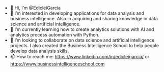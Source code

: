 - 👋 Hi, I’m @EdicleiGarcia
- 👀 I’m interested in developing applications for data analysis and business intelligence. Also in acquiring and sharing knowledge in data science and artificial intelligence.
- 🌱 I’m currently learning how to create analytics solutions with AI and analytics process automation with Python.
- 💞️ I’m looking to collaborate on data science and artificial intelligence projects. I also created the Business Intelligence School to help people develop data analysis skills.
- 📫 How to reach me: https://www.linkedin.com/in/edicleigarcia/ or https://www.businessintelligenceschool.com

<!---
EdicleiGarcia/EdicleiGarcia is a ✨ special ✨ repository because its `README.md` (this file) appears on your GitHub profile.
You can click the Preview link to take a look at your changes.
--->
